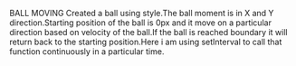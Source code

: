 BALL MOVING
Created a ball using style.The ball moment is in X and Y direction.Starting position of the ball is 0px and it move on  a particular direction based on velocity of the ball.If the ball is reached boundary it will return back to the starting position.Here i am using setInterval to call that function continuously in a particular time.

